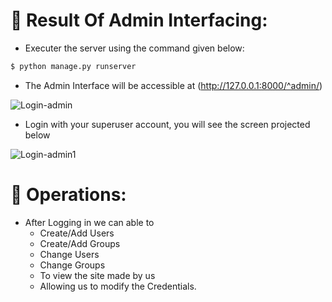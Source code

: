 # :star2: Result Of Admin Interfacing:
  - Executer the server using the command given below:
  ```sh
  $ python manage.py runserver
  ```
  - The Admin Interface will be accessible at (http://127.0.0.1:8000/^admin/)
  
  ![Login-admin](https://user-images.githubusercontent.com/72872408/101384059-f38e8c00-38df-11eb-98ed-c945ea94fafa.jpg)
  
  - Login with your superuser account, you will see the screen projected below
  
  ![Login-admin1](https://user-images.githubusercontent.com/72872408/101384121-0608c580-38e0-11eb-9f93-fedacb25f0d5.jpg)
# :star2: Operations:
- After Logging in we can able to 
    - Create/Add Users 
    - Create/Add Groups  
    - Change Users 
    - Change Groups
    - To view the site made by us
    - Allowing us to modify the Credentials.
